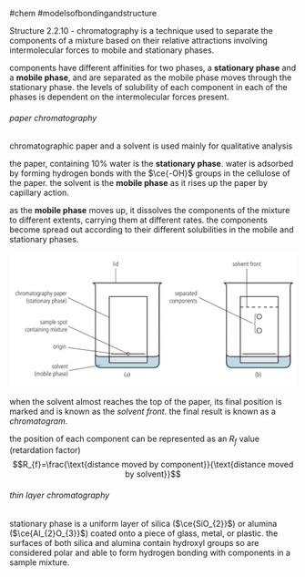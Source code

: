 #chem #modelsofbondingandstructure   
  
Structure 2.2.10 - chromatography is a technique used to separate the components of a mixture based on their relative attractions involving intermolecular forces to mobile and stationary phases.  
  
components have different affinities for two phases, a **stationary phase** and a **mobile phase**, and are separated as the mobile phase moves through the stationary phase. the levels of solubility of each component in each of the phases is dependent on the intermolecular forces present.  
  
###### paper chromatography  
chromatographic paper and a solvent is used mainly for qualitative analysis  
  
the paper, containing 10% water is the **stationary phase**. water is adsorbed by forming hydrogen bonds with the $\ce{-OH}$ groups in the cellulose of the paper. the solvent is the **mobile phase** as it rises up the paper by capillary action.  
  
as the **mobile phase** moves up, it dissolves the components of the mixture to different extents, carrying them at different rates. the components become spread out according to their different solubilities in the mobile and stationary phases.   
  
![paper chromatography.png](Media/1%20Structure/1.2/2%20covalent/paper%20chromatography.png)  
  
when the solvent almost reaches the top of the paper, its final position is marked and is known as the *solvent front*. the final result is known as a *chromatogram*.  
  
the position of each component can be represented as an $R_{f}$ value (retardation factor)  
$$R_{f}=\frac{\text{distance moved by component}}{\text{distance moved by solvent}}$$  
  
###### thin layer chromatography  
stationary phase is a uniform layer of silica ($\ce{SiO_{2}}$) or alumina ($\ce{Al_{2}O_{3}}$) coated onto a piece of glass, metal, or plastic. the surfaces of both silica and alumina contain hydroxyl groups so are considered polar and able to form hydrogen bonding with components in a sample mixture.  
  
